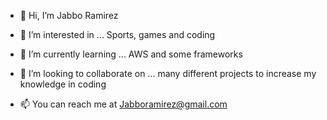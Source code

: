 - 👋 Hi, I’m Jabbo Ramirez

- 👀 I’m interested in ...
Sports, games and coding

- 🌱 I’m currently learning ...
AWS and some frameworks

- 💞️ I’m looking to collaborate on ...
many different projects to increase my knowledge in coding

- 📫 You can reach me at Jabboramirez@gmail.com

<!---
JabboRamirez/JabboRamirez is a ✨ special ✨ repository because its `README.md` (this file) appears on your GitHub profile.
You can click the Preview link to take a look at your changes.
--->
